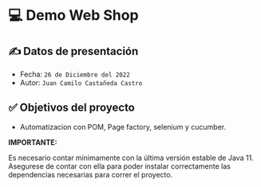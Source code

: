 # __💻 Demo Web Shop__

## ✍ Datos de presentación

- Fecha: `26 de Diciembre del 2022`
- Autor: `Juan Camilo Castañeda Castro`

## ✅ Objetivos del proyecto

- Automatizacion con POM, Page factory, selenium y cucumber.

__IMPORTANTE:__

Es necesario contar mínimamente con la última versión estable de Java 11. Asegurese de contar con ella para poder instalar correctamente las dependencias necesarias para correr el proyecto.


